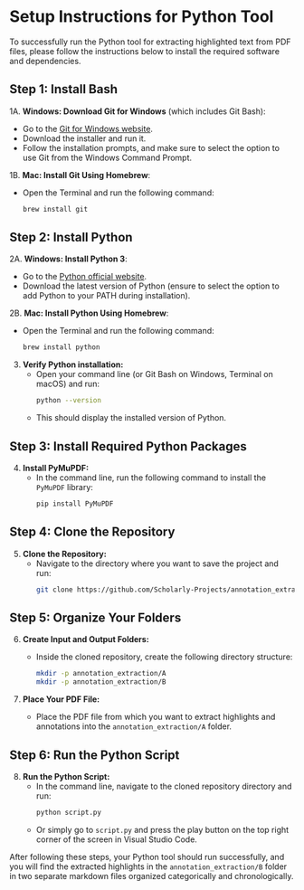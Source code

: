 # Setup Instructions for Python Tool

To successfully run the Python tool for extracting highlighted text from PDF files, please follow the instructions below to install the required software and dependencies.

## Step 1: Install Bash 

1A. **Windows: Download Git for Windows** (which includes Git Bash):
   - Go to the [Git for Windows website](https://gitforwindows.org/).
   - Download the installer and run it.
   - Follow the installation prompts, and make sure to select the option to use Git from the Windows Command Prompt.

1B. **Mac: Install Git Using Homebrew**:
   - Open the Terminal and run the following command:
     ```bash
     brew install git
     ```

## Step 2: Install Python

2A. **Windows: Install Python 3**:
   - Go to the [Python official website](https://www.python.org/downloads/).
   - Download the latest version of Python (ensure to select the option to add Python to your PATH during installation).

2B. **Mac: Install Python Using Homebrew**:
   - Open the Terminal and run the following command:
     ```bash
     brew install python
     ```

3. **Verify Python installation:**
   - Open your command line (or Git Bash on Windows, Terminal on macOS) and run:
     ```bash
     python --version
     ```
   - This should display the installed version of Python.

## Step 3: Install Required Python Packages

4. **Install PyMuPDF:**
   - In the command line, run the following command to install the `PyMuPDF` library:
     ```bash
     pip install PyMuPDF
     ```

## Step 4: Clone the Repository

5. **Clone the Repository:**
   - Navigate to the directory where you want to save the project and run:
     ```bash
     git clone https://github.com/Scholarly-Projects/annotation_extraction.git
     ```

## Step 5: Organize Your Folders

6. **Create Input and Output Folders:**
   - Inside the cloned repository, create the following directory structure:
     ```bash
     mkdir -p annotation_extraction/A
     mkdir -p annotation_extraction/B
     ```

7. **Place Your PDF File:**
   - Place the PDF file from which you want to extract highlights and annotations into the `annotation_extraction/A` folder.

## Step 6: Run the Python Script

8. **Run the Python Script:**
   - In the command line, navigate to the cloned repository directory and run:
     ```bash
     python script.py
     ```
   - Or simply go to `script.py` and press the play button on the top right corner of the screen in Visual Studio Code.

After following these steps, your Python tool should run successfully, and you will find the extracted highlights in the `annotation_extraction/B` folder in two separate markdown files organized categorically and chronologically.
